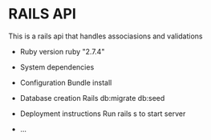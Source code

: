 # RAILS API

This is a rails api that handles associasions and validations


* Ruby version
    ruby "2.7.4"

* System dependencies

* Configuration
    Bundle install
* Database creation
    Rails db:migrate db:seed

* Deployment instructions
    Run rails s to start server

* ...
